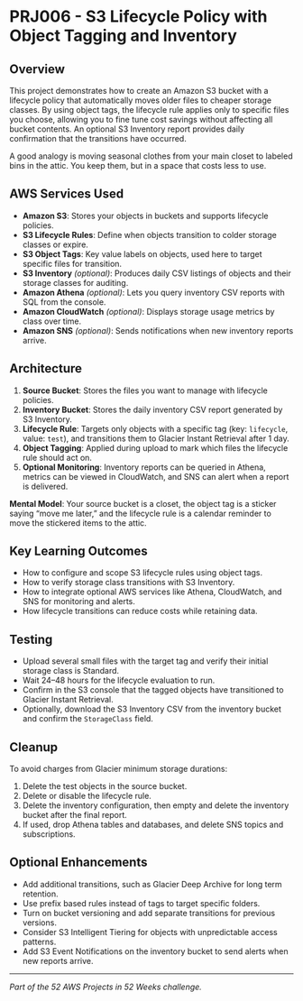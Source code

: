 # PRJ006 - S3 Lifecycle Policy with Object Tagging and Inventory

## Overview
This project demonstrates how to create an Amazon S3 bucket with a lifecycle policy that automatically moves older files to cheaper storage classes. By using object tags, the lifecycle rule applies only to specific files you choose, allowing you to fine tune cost savings without affecting all bucket contents. An optional S3 Inventory report provides daily confirmation that the transitions have occurred.  

A good analogy is moving seasonal clothes from your main closet to labeled bins in the attic. You keep them, but in a space that costs less to use.

## AWS Services Used
- **Amazon S3**: Stores your objects in buckets and supports lifecycle policies.
- **S3 Lifecycle Rules**: Define when objects transition to colder storage classes or expire.
- **S3 Object Tags**: Key value labels on objects, used here to target specific files for transition.
- **S3 Inventory** *(optional)*: Produces daily CSV listings of objects and their storage classes for auditing.
- **Amazon Athena** *(optional)*: Lets you query inventory CSV reports with SQL from the console.
- **Amazon CloudWatch** *(optional)*: Displays storage usage metrics by class over time.
- **Amazon SNS** *(optional)*: Sends notifications when new inventory reports arrive.

## Architecture
1. **Source Bucket**: Stores the files you want to manage with lifecycle policies.
2. **Inventory Bucket**: Stores the daily inventory CSV report generated by S3 Inventory.
3. **Lifecycle Rule**: Targets only objects with a specific tag (key: `lifecycle`, value: `test`), and transitions them to Glacier Instant Retrieval after 1 day.
4. **Object Tagging**: Applied during upload to mark which files the lifecycle rule should act on.
5. **Optional Monitoring**: Inventory reports can be queried in Athena, metrics can be viewed in CloudWatch, and SNS can alert when a report is delivered.

**Mental Model**: Your source bucket is a closet, the object tag is a sticker saying “move me later,” and the lifecycle rule is a calendar reminder to move the stickered items to the attic.

## Key Learning Outcomes
- How to configure and scope S3 lifecycle rules using object tags.
- How to verify storage class transitions with S3 Inventory.
- How to integrate optional AWS services like Athena, CloudWatch, and SNS for monitoring and alerts.
- How lifecycle transitions can reduce costs while retaining data.

## Testing
- Upload several small files with the target tag and verify their initial storage class is Standard.
- Wait 24–48 hours for the lifecycle evaluation to run.
- Confirm in the S3 console that the tagged objects have transitioned to Glacier Instant Retrieval.
- Optionally, download the S3 Inventory CSV from the inventory bucket and confirm the `StorageClass` field.

## Cleanup
To avoid charges from Glacier minimum storage durations:
1. Delete the test objects in the source bucket.
2. Delete or disable the lifecycle rule.
3. Delete the inventory configuration, then empty and delete the inventory bucket after the final report.
4. If used, drop Athena tables and databases, and delete SNS topics and subscriptions.

## Optional Enhancements
- Add additional transitions, such as Glacier Deep Archive for long term retention.
- Use prefix based rules instead of tags to target specific folders.
- Turn on bucket versioning and add separate transitions for previous versions.
- Consider S3 Intelligent Tiering for objects with unpredictable access patterns.
- Add S3 Event Notifications on the inventory bucket to send alerts when new reports arrive.

---

*Part of the 52 AWS Projects in 52 Weeks challenge.*
